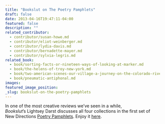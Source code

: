 ```yaml
---
title: "Bookslut on The Poetry Pamphlets"
draft: false
date: 2013-04-16T19:47:11-04:00
featured: false
description: ""
related_contributor:
  - contributor/susan-howe.md
  - contributor/eliot-weinberger.md
  - contributor/lydia-davis.md
  - contributor/bernadette-mayer.md
  - contributor/sylvia-legris.md
related_book:
  - book/sorting-facts-or-nineteen-ways-of-looking-at-marker.md
  - book/the-helens-of-troy-new-york.md
  - book/two-american-scenes-our-village-a-journey-on-the-colorado-river.md
  - book/pneumatic-antiphonal.md
images:
featured_image_position: 
_slug: bookslut-on-the-poetry-pamphlets
---
```


In one of the most creative reviews we’ve seen in a while, _Bookslut_’s Lightsey Darst discusses all four collections in the first set of New Directions [Poetry Pamphlets](http://ndbooks.com/book/poetry-pamphlets). Enjoy it [here](http://www.bookslut.com/thousandfurs/2013_03_020005.php). 

